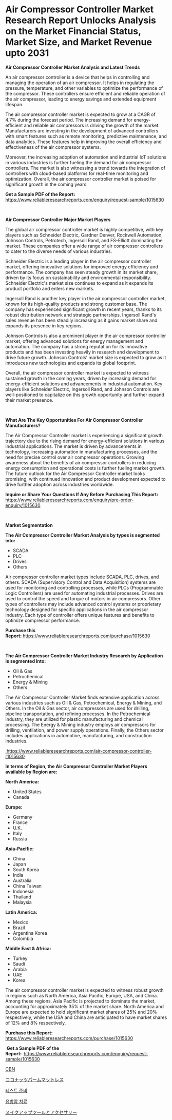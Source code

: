 <p><h1>Air Compressor Controller Market Research Report Unlocks Analysis on the Market Financial Status, Market Size, and Market Revenue upto 2031</h1></p><p><strong>Air Compressor Controller Market Analysis and Latest Trends</strong></p>
<p><p>An air compressor controller is a device that helps in controlling and managing the operation of an air compressor. It helps in regulating the pressure, temperature, and other variables to optimize the performance of the compressor. These controllers ensure efficient and reliable operation of the air compressor, leading to energy savings and extended equipment lifespan.</p><p>The air compressor controller market is expected to grow at a CAGR of 4.7% during the forecast period. The increasing demand for energy-efficient and reliable air compressors is driving the growth of the market. Manufacturers are investing in the development of advanced controllers with smart features such as remote monitoring, predictive maintenance, and data analytics. These features help in improving the overall efficiency and effectiveness of the air compressor systems.</p><p>Moreover, the increasing adoption of automation and industrial IoT solutions in various industries is further fueling the demand for air compressor controllers. The market is also witnessing a trend towards the integration of controllers with cloud-based platforms for real-time monitoring and optimization. Overall, the air compressor controller market is poised for significant growth in the coming years.</p></p>
<p><strong>Get a Sample PDF of the Report:&nbsp;</strong> <a href="https://www.reliableresearchreports.com/enquiry/request-sample/1015630">https://www.reliableresearchreports.com/enquiry/request-sample/1015630</a></p>
<p>&nbsp;</p>
<p><strong>Air Compressor Controller Major Market Players</strong></p>
<p><p>The global air compressor controller market is highly competitive, with key players such as Schneider Electric, Gardner Denver, Rockwell Automation, Johnson Controls, Petrotech, Ingersoll Rand, and FS-Elliott dominating the market. These companies offer a wide range of air compressor controllers to cater to the diverse needs of various industries.</p><p>Schneider Electric is a leading player in the air compressor controller market, offering innovative solutions for improved energy efficiency and performance. The company has seen steady growth in its market share, driven by its focus on sustainability and environmental responsibility. Schneider Electric's market size continues to expand as it expands its product portfolio and enters new markets.</p><p>Ingersoll Rand is another key player in the air compressor controller market, known for its high-quality products and strong customer base. The company has experienced significant growth in recent years, thanks to its robust distribution network and strategic partnerships. Ingersoll Rand's sales revenue has been steadily increasing as it gains market share and expands its presence in key regions.</p><p>Johnson Controls is also a prominent player in the air compressor controller market, offering advanced solutions for energy management and automation. The company has a strong reputation for its innovative products and has been investing heavily in research and development to drive future growth. Johnson Controls' market size is expected to grow as it introduces new technologies and expands its global footprint.</p><p>Overall, the air compressor controller market is expected to witness sustained growth in the coming years, driven by increasing demand for energy-efficient solutions and advancements in industrial automation. Key players like Schneider Electric, Ingersoll Rand, and Johnson Controls are well-positioned to capitalize on this growth opportunity and further expand their market presence.</p></p>
<p>&nbsp;</p>
<p><strong>What Are The Key Opportunities For Air Compressor Controller Manufacturers?</strong></p>
<p><p>The Air Compressor Controller market is experiencing a significant growth trajectory due to the rising demand for energy-efficient solutions in various industrial applications. The market is driven by advancements in technology, increasing automation in manufacturing processes, and the need for precise control over air compressor operations. Growing awareness about the benefits of air compressor controllers in reducing energy consumption and operational costs is further fueling market growth. The future outlook for the Air Compressor Controller market looks promising, with continued innovation and product development expected to drive further adoption across industries worldwide.</p></p>
<p><strong>Inquire or Share Your Questions If Any Before Purchasing This Report:</strong> <a href="https://www.reliableresearchreports.com/enquiry/pre-order-enquiry/1015630">https://www.reliableresearchreports.com/enquiry/pre-order-enquiry/1015630</a></p>
<p>&nbsp;</p>
<p><strong>Market Segmentation</strong></p>
<p><strong>The Air Compressor Controller Market Analysis by types is segmented into:</strong></p>
<p><ul><li>SCADA</li><li>PLC</li><li>Drives</li><li>Others</li></ul></p>
<p><p>Air compressor controller market types include SCADA, PLC, drives, and others. SCADA (Supervisory Control and Data Acquisition) systems are used for monitoring and controlling processes, while PLCs (Programmable Logic Controllers) are used for automating industrial processes. Drives are used to control the speed and torque of motors in air compressors. Other types of controllers may include advanced control systems or proprietary technology designed for specific applications in the air compressor industry. Each type of controller offers unique features and benefits to optimize compressor performance.</p></p>
<p><strong>Purchase this Report:&nbsp;</strong><a href="https://www.reliableresearchreports.com/purchase/1015630">https://www.reliableresearchreports.com/purchase/1015630</a></p>
<p>&nbsp;</p>
<p><strong>The Air Compressor Controller Market Industry Research by Application is segmented into:</strong></p>
<p><ul><li>Oil & Gas</li><li>Petrochemical</li><li>Energy & Mining</li><li>Others</li></ul></p>
<p><p>The Air Compressor Controller Market finds extensive application across various industries such as Oil & Gas, Petrochemical, Energy & Mining, and Others. In the Oil & Gas sector, air compressors are used for drilling, pipeline transportation, and refining processes. In the Petrochemical industry, they are utilized for plastic manufacturing and chemical processing. The Energy & Mining industry employs air compressors for drilling, ventilation, and power supply operations. Finally, the Others sector includes applications in automotive, manufacturing, and construction industries.</p></p>
<p><a href="https://www.reliableresearchreports.com/air-compressor-controller-r1015630">&nbsp;https://www.reliableresearchreports.com/air-compressor-controller-r1015630</a></p>
<p><strong>In terms of Region, the Air Compressor Controller Market Players available by Region are:</strong></p>
<p>
    <p> <strong> North America: </strong>
        <ul>
            <li>United States</li>
            <li>Canada</li>
        </ul>
        </p> 
    <p> <strong> Europe: </strong>
        <ul>
            <li>Germany</li>
            <li>France</li>
            <li>U.K.</li>
            <li>Italy</li>
            <li>Russia</li>
        </ul>
        </p> 
    <p> <strong> Asia-Pacific: </strong>
        <ul>
            <li>China</li>
            <li>Japan</li>
            <li>South Korea</li>
            <li>India</li>
            <li>Australia</li>
            <li>China Taiwan</li>
            <li>Indonesia</li>
            <li>Thailand</li>
            <li>Malaysia</li>
        </ul>
        </p> 
    <p> <strong> Latin America: </strong>
        <ul>
            <li>Mexico</li>
            <li>Brazil</li>
            <li>Argentina Korea</li>
            <li>Colombia</li>
        </ul>
        </p> 
    <p> <strong> Middle East & Africa: </strong>
        <ul>
            <li>Turkey</li>
            <li>Saudi</li>
            <li>Arabia</li>
            <li>UAE</li>
            <li>Korea</li>
        </ul>
    </p>
    </p>
<p><p>The air compressor controller market is expected to witness robust growth in regions such as North America, Asia Pacific, Europe, USA, and China. Among these regions, Asia Pacific is projected to dominate the market, accounting for approximately 35% of the market share. North America and Europe are expected to hold significant market shares of 25% and 20% respectively, while the USA and China are anticipated to have market shares of 12% and 8% respectively.</p></p>
<p><strong>Purchase this Report: </strong><a href="https://www.reliableresearchreports.com/purchase/1015630">https://www.reliableresearchreports.com/purchase/1015630</a></p>
<p>&nbsp;<strong>Get a Sample PDF of the Report:&nbsp;&nbsp;</strong><a href="https://www.reliableresearchreports.com/enquiry/request-sample/1015630">https://www.reliableresearchreports.com/enquiry/request-sample/1015630</a></p>
<p><strong></strong></p>
<p><p><a href="https://github.com/alyle7648/Market-Research-Report-List-1/blob/main/365223136651.md">CBN</a></p><p><a href="https://medium.com/@carolynsparkly/%E3%82%B3%E3%82%B3%E3%83%8A%E3%83%83%E3%83%84%E3%83%91%E3%83%BC%E3%83%A0%E3%83%9E%E3%83%83%E3%83%88%E3%83%AC%E3%82%B9%E5%B8%82%E5%A0%B4-%E3%82%BF%E3%82%A4%E3%83%97-%E3%82%A2%E3%83%97%E3%83%AA%E3%82%B1%E3%83%BC%E3%82%B7%E3%83%A7%E3%83%B3-%E5%9C%B0%E7%90%86%E3%81%AB%E3%82%88%E3%82%8B%E5%8C%85%E6%8B%AC%E7%9A%84%E8%A9%95%E4%BE%A1-42d0a06c9658">ココナッツパームマットレス</a></p><p><a href="https://medium.com/@kavonhansen15/%EC%8B%9C%ED%97%98-%EB%8C%80%EB%B9%84-%EC%8B%9C%EC%9E%A5-%EC%8B%9C%EC%9E%A5-%EC%A0%90%EC%9C%A0%EC%9C%A8-%EC%8B%9C%EC%9E%A5-%EB%8F%99%ED%96%A5-%EA%B7%B8%EB%A6%AC%EA%B3%A0-%EB%AF%B8%EB%9E%98-%EC%84%B1%EC%9E%A5%EC%9D%84-%ED%83%90%EC%83%89%ED%95%98%EA%B8%B0-a04550d130cc">테스트 준비</a></p><p><a href="https://medium.com/@marymorgan1939/%EC%9C%A0%EB%B0%A9%EC%95%94-%EC%B9%98%EB%A3%8C-%EC%8B%9C%EC%9E%A5%EC%9D%80-%EC%8B%9C%EC%9E%A5-%EC%A0%90%EC%9C%A0%EC%9C%A8-%EC%8B%9C%EC%9E%A5-%EB%8F%99%ED%96%A5-%EB%B0%8F-%EC%8B%9C%EC%9E%A5-%EC%84%B1%EC%9E%A5%EC%97%90-%EB%8C%80%ED%95%9C-%EC%A0%95%EB%B3%B4%EB%A5%BC-%EC%A0%9C%EA%B3%B5%ED%95%A9%EB%8B%88%EB%8B%A4-45f8e4546c26">유방암 치료</a></p><p><a href="https://medium.com/@roberts65david/%E5%8C%96%E7%B2%A7%E9%81%93%E5%85%B7%E3%81%A8%E3%82%A2%E3%82%AF%E3%82%BB%E3%82%B5%E3%83%AA%E3%83%BC%E5%B8%82%E5%A0%B4%E3%81%AE%E8%A6%8F%E6%A8%A1%E3%81%AF-%E3%82%B0%E3%83%AD%E3%83%BC%E3%83%90%E3%83%AB%E7%94%A3%E6%A5%AD%E3%81%AB%E3%81%8A%E3%81%91%E3%82%8B%E6%9C%80%E9%81%A9%E3%81%AA%E3%83%9E%E3%83%BC%E3%82%B1%E3%83%86%E3%82%A3%E3%83%B3%E3%82%B0%E3%83%81%E3%83%A3%E3%83%8D%E3%83%AB%E3%82%92%E7%A4%BA%E3%81%97%E3%81%A6%E3%81%84%E3%81%BE%E3%81%99-5cd21322ee8d">メイクアップツールとアクセサリー</a></p></p>